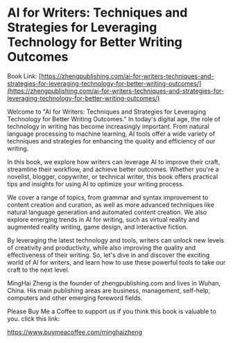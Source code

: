 # AI for Writers: Techniques and Strategies for Leveraging Technology for Better Writing Outcomes

Book Link: [https://zhengpublishing.com/ai-for-writers-techniques-and-strategies-for-leveraging-technology-for-better-writing-outcomes/](https://zhengpublishing.com/ai-for-writers-techniques-and-strategies-for-leveraging-technology-for-better-writing-outcomes/)

Welcome to "AI for Writers: Techniques and Strategies for Leveraging Technology for Better Writing Outcomes." In today's digital age, the role of technology in writing has become increasingly important. From natural language processing to machine learning, AI tools offer a wide variety of techniques and strategies for enhancing the quality and efficiency of our writing.

In this book, we explore how writers can leverage AI to improve their craft, streamline their workflow, and achieve better outcomes. Whether you're a novelist, blogger, copywriter, or technical writer, this book offers practical tips and insights for using AI to optimize your writing process.

We cover a range of topics, from grammar and syntax improvement to content creation and curation, as well as more advanced techniques like natural language generation and automated content creation. We also explore emerging trends in AI for writing, such as virtual reality and augmented reality writing, game design, and interactive fiction.

By leveraging the latest technology and tools, writers can unlock new levels of creativity and productivity, while also improving the quality and effectiveness of their writing. So, let's dive in and discover the exciting world of AI for writers, and learn how to use these powerful tools to take our craft to the next level.

MingHai Zheng is the founder of zhengpublishing.com and lives in Wuhan, China. His main publishing areas are business, management, self-help, computers and other emerging foreword fields.

Please Buy Me a Coffee to support us if you think this book is valuable to you. click this link:

https://www.buymeacoffee.com/minghaizheng
